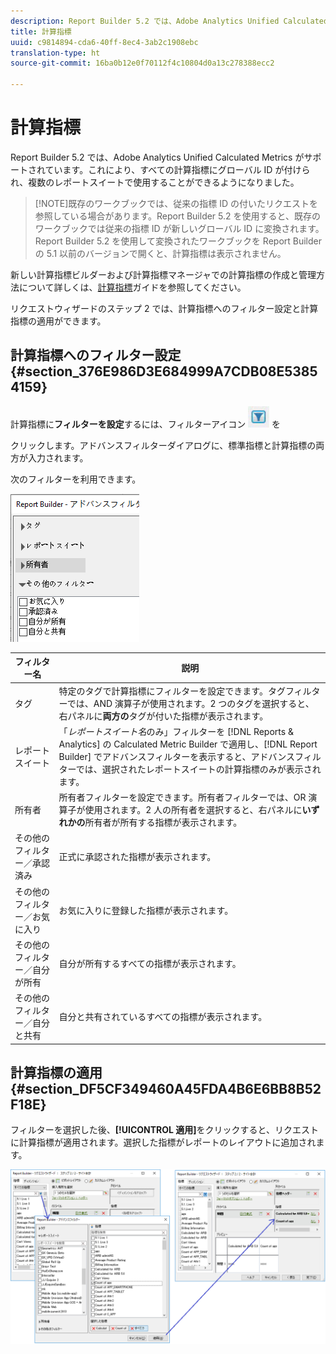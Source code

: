 ```yaml
---
description: Report Builder 5.2 では、Adobe Analytics Unified Calculated Metrics がサポートされています。これにより、すべての計算指標にグローバル ID が付けられ、複数のレポートスイートで使用することができるようになりました。
title: 計算指標
uuid: c9814894-cda6-40ff-8ec4-3ab2c1908ebc
translation-type: ht
source-git-commit: 16ba0b12e0f70112f4c10804d0a13c278388ecc2

---
```



# 計算指標

Report Builder 5.2 では、Adobe Analytics Unified Calculated Metrics がサポートされています。これにより、すべての計算指標にグローバル ID が付けられ、複数のレポートスイートで使用することができるようになりました。

> [!NOTE]既存のワークブックでは、従来の指標 ID の付いたリクエストを参照している場合があります。Report Builder 5.2 を使用すると、既存のワークブックでは従来の指標 ID が新しいグローバル ID に変換されます。Report Builder 5.2 を使用して変換されたワークブックを Report Builder の 5.1 以前のバージョンで開くと、計算指標は表示されません。

新しい計算指標ビルダーおよび計算指標マネージャでの計算指標の作成と管理方法について詳しくは、[計算指標](https://marketing.adobe.com/resources/help/ja_JP/analytics/calcmetrics)ガイドを参照してください。

リクエストウィザードのステップ 2 では、計算指標へのフィルター設定と計算指標の適用ができます。

## 計算指標へのフィルター設定 {#section_376E986D3E684999A7CDB08E53854159}

計算指標に&#x200B;**フィルターを設定**&#x200B;するには、フィルターアイコン ![](assets/segment_filter.png) を

クリックします。アドバンスフィルターダイアログに、標準指標と計算指標の両方が入力されます。

次のフィルターを利用できます。

![](assets/advanced_filters_(2).png)

| フィルター名 | 説明 |
|---|---|
| タグ | 特定のタグで計算指標にフィルターを設定できます。タグフィルターでは、AND 演算子が使用されます。2 つのタグを選択すると、右パネルに&#x200B;**両方の**&#x200B;タグが付いた指標が表示されます。 |
| レポートスイート | 「*レポートスイート名*&#x200B;のみ」フィルターを [!DNL Reports & Analytics] の Calculated Metric Builder で適用し、[!DNL Report Builder] でアドバンスフィルターを表示すると、アドバンスフィルターでは、選択されたレポートスイートの計算指標のみが表示されます。 |
| 所有者 | 所有者フィルターを設定できます。所有者フィルターでは、OR 演算子が使用されます。2 人の所有者を選択すると、右パネルに&#x200B;**いずれかの**&#x200B;所有者が所有する指標が表示されます。 |
| その他のフィルター／承認済み | 正式に承認された指標が表示されます。 |
| その他のフィルター／お気に入り | お気に入りに登録した指標が表示されます。 |
| その他のフィルター／自分が所有 | 自分が所有するすべての指標が表示されます。 |
| その他のフィルター／自分と共有 | 自分と共有されているすべての指標が表示されます。 |

## 計算指標の適用 {#section_DF5CF349460A45FDA4B6E6BB8B52F18E}

フィルターを選択した後、**[!UICONTROL 適用]**&#x200B;をクリックすると、リクエストに計算指標が適用されます。選択した指標がレポートのレイアウトに追加されます。

![](assets/filtering_for_metric.png)

